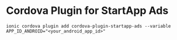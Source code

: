 Cordova Plugin for StartApp Ads
======

```
ionic cordova plugin add cordova-plugin-startapp-ads --variable APP_ID_ANDROID="<your_android_app_id>"
```
